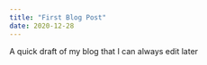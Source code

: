 ```yaml
---
title: "First Blog Post"
date: 2020-12-28
---
```

A quick draft of my blog that I can always edit later
